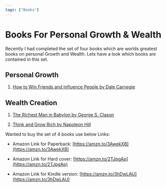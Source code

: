 ```yaml
---
tags: ["Books"]
---
```


# Books For Personal Growth & Wealth
<!--markdownlint-disable MD013 MD029 MD036 MD024 MD033 MD040 MD042 MD001 MD051 MD025 MD052-->
Recently I had completed the set of four books which are worlds greatest books on personal Growth and Wealth.
Lets have a look which books are contained in this set.

<!--truncate-->

## Personal Growth

1. [How to Win Friends and Influence People by Dale Carnegie](https://amzn.to/3hh4p0u)

## Wealth Creation

1. [The Richest Man in Babylon by George S. Clason](https://amzn.to/3qOXWwM)

2. [Think and Grow Rich by Napoleon Hill](https://amzn.to/3jS33uH)

Wanted to buy the set of 4 books use below Links:

- Amazon Link for Paperback: [https://amzn.to/3AwekXB](https://amzn.to/3AwekXB)

- Amazon Link for Hard cover: [https://amzn.to/2TJpgAp](https://amzn.to/2TJpgAp)

- Amazon Link for Kindle version: [https://amzn.to/3hDwLAU](https://amzn.to/3hDwLAU)
